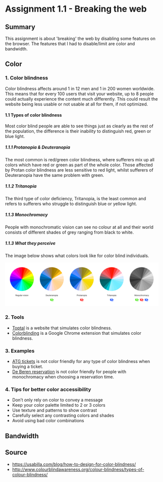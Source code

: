# Assignment 1.1 - Breaking the web

## Summary
This assignment is about 'breaking' the web by disabling some features on the browser. 
The features that I had to disable/limit are color and bandwidth.

## Color

### 1. Color blindness
Color blindness affects around 1 in 12 men and 1 in 200 women worldwide. 
This means that for every 100 users that visit your website, 
up to 8 people could actually experience the content much differently. 
This could result the website being less usable or not usable at all for them, if not optimized.

#### 1.1 Types of color blindness
Most color blind people are able to see things just as clearly as the rest of the population, the difference is their inability to distinguish red, green or blue light.

##### 1.1.1 Protanopia & Deuteranopia
The most common is red/green color blindness, where sufferers mix up all colors which have red or green as part of the whole color. Those affected by Protan color blindness are less sensitive to red light, whilst sufferers of Deuteranopia have the same problem with green.

##### 1.1.2 Tritanopia 
The third type of color deficiency, Tritanopia, is the least common and refers to sufferers who struggle to distinguish blue or yellow light.

##### 1.1.3 Monochromacy 
People with monochromatic vision can see no colour at all and their world consists of different shades of grey ranging from black to white.

##### 1.1.3 What they perceive
The image below shows what colors look like for color blind individuals.

<img src="https://github.com/Arash217/browser-technologies-1819/blob/master/Week1/docs/color-blindness.png"/>

### 2. Tools
- [Toptal](https://www.toptal.com/designers/colorfilter/) is a website that simulates color blindness.
- [Colorblinding](https://chrome.google.com/webstore/detail/colorblinding/dgbgleaofjainknadoffbjkclicbbgaa) is a Google Chrome extension that simulates color blindness.

### 3. Examples
- [ATG tickets](https://atg.nliven.co/tickets/series/wicked/wicked-103989?startDate=03-27-2019&_ga=2.180328228.1492796431.1552309213-323361853.1552309213#mapView) is not color friendly for any type of color blindness when buying a ticket. 
- [De Beren reservation](https://www.beren.nl/welkom/reserveer-online/?new=1&res=1&i=c84a127447a251b6d038b97aa86096725c31ba3a) is not color friendly for people with monochromacy when choosing a reservation time.
### 4. Tips for better color accessibility
- Don’t only rely on color to convey a message
- Keep your color palette limited to 2 or 3 colors
- Use texture and patterns to show contrast
- Carefully select any contrasting colors and shades
- Avoid using bad color combinations

## Bandwidth


## Source
- https://usabilla.com/blog/how-to-design-for-color-blindness/
- http://www.colourblindawareness.org/colour-blindness/types-of-colour-blindness/
